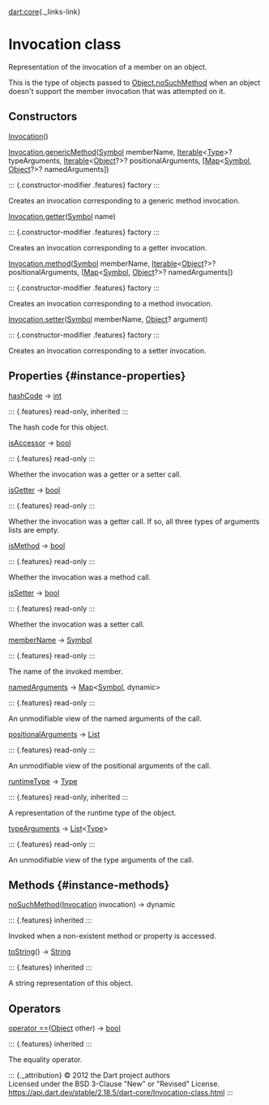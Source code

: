 [dart:core](../dart-core/dart-core-library){._links-link}

Invocation class
================

Representation of the invocation of a member on an object.

This is the type of objects passed to
[Object.noSuchMethod](object/nosuchmethod) when an object doesn\'t
support the member invocation that was attempted on it.

Constructors
------------

[Invocation](invocation/invocation)()

[Invocation.genericMethod](invocation/invocation.genericmethod)([Symbol](symbol-class)
memberName, [Iterable](iterable-class)\<[Type](type-class)\>?
typeArguments, [Iterable](iterable-class)\<[Object](object-class)?\>?
positionalArguments, \[[Map](map-class)\<[Symbol](symbol-class),
[Object](object-class)?\>? namedArguments\])

::: {.constructor-modifier .features}
factory
:::

Creates an invocation corresponding to a generic method invocation.

[Invocation.getter](invocation/invocation.getter)([Symbol](symbol-class)
name)

::: {.constructor-modifier .features}
factory
:::

Creates an invocation corresponding to a getter invocation.

[Invocation.method](invocation/invocation.method)([Symbol](symbol-class)
memberName, [Iterable](iterable-class)\<[Object](object-class)?\>?
positionalArguments, \[[Map](map-class)\<[Symbol](symbol-class),
[Object](object-class)?\>? namedArguments\])

::: {.constructor-modifier .features}
factory
:::

Creates an invocation corresponding to a method invocation.

[Invocation.setter](invocation/invocation.setter)([Symbol](symbol-class)
memberName, [Object](object-class)? argument)

::: {.constructor-modifier .features}
factory
:::

Creates an invocation corresponding to a setter invocation.

Properties {#instance-properties}
----------

[hashCode](object/hashcode) → [int](int-class)

::: {.features}
read-only, inherited
:::

The hash code for this object.

[isAccessor](invocation/isaccessor) → [bool](bool-class)

::: {.features}
read-only
:::

Whether the invocation was a getter or a setter call.

[isGetter](invocation/isgetter) → [bool](bool-class)

::: {.features}
read-only
:::

Whether the invocation was a getter call. If so, all three types of
arguments lists are empty.

[isMethod](invocation/ismethod) → [bool](bool-class)

::: {.features}
read-only
:::

Whether the invocation was a method call.

[isSetter](invocation/issetter) → [bool](bool-class)

::: {.features}
read-only
:::

Whether the invocation was a setter call.

[memberName](invocation/membername) → [Symbol](symbol-class)

::: {.features}
read-only
:::

The name of the invoked member.

[namedArguments](invocation/namedarguments) →
[Map](map-class)\<[Symbol](symbol-class), dynamic\>

::: {.features}
read-only
:::

An unmodifiable view of the named arguments of the call.

[positionalArguments](invocation/positionalarguments) →
[List](list-class)

::: {.features}
read-only
:::

An unmodifiable view of the positional arguments of the call.

[runtimeType](object/runtimetype) → [Type](type-class)

::: {.features}
read-only, inherited
:::

A representation of the runtime type of the object.

[typeArguments](invocation/typearguments) →
[List](list-class)\<[Type](type-class)\>

::: {.features}
read-only
:::

An unmodifiable view of the type arguments of the call.

Methods {#instance-methods}
-------

[noSuchMethod](object/nosuchmethod)([Invocation](invocation-class)
invocation) → dynamic

::: {.features}
inherited
:::

Invoked when a non-existent method or property is accessed.

[toString](object/tostring)() → [String](string-class)

::: {.features}
inherited
:::

A string representation of this object.

Operators
---------

[operator ==](object/operator_equals)([Object](object-class) other) →
[bool](bool-class)

::: {.features}
inherited
:::

The equality operator.

::: {._attribution}
© 2012 the Dart project authors\
Licensed under the BSD 3-Clause \"New\" or \"Revised\" License.\
<https://api.dart.dev/stable/2.18.5/dart-core/Invocation-class.html>
:::
